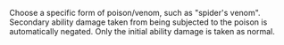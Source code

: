 Choose a specific form of poison/venom, such as "spider's venom". Secondary ability damage taken from being subjected to the poison is automatically negated. Only the initial ability damage is taken as normal.
